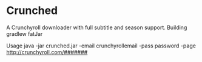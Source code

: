 # Crunched
A Crunchyroll downloader with full subtitle and season support.
Building
gradlew fatJar

Usage
java -jar crunched.jar -email crunchyrollemail -pass password -page http://crunchyroll.com/#######